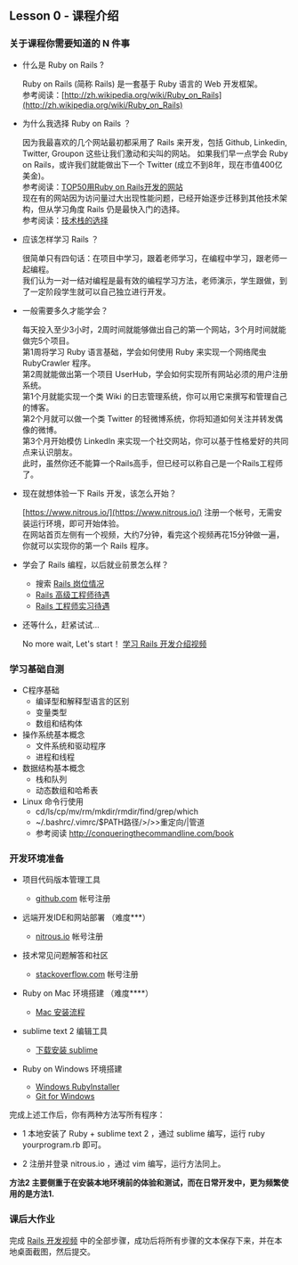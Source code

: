 ## Lesson 0 - 课程介绍

### 关于课程你需要知道的 N 件事

* 什么是 Ruby on Rails ?
        
  Ruby on Rails (简称 Rails) 是一套基于 Ruby 语言的 Web 开发框架。  
  参考阅读：[http://zh.wikipedia.org/wiki/Ruby_on_Rails](http://zh.wikipedia.org/wiki/Ruby_on_Rails)

* 为什么我选择 Ruby on Rails ？
  
  因为我最喜欢的几个网站最初都采用了 Rails 来开发，包括 Github, Linkedin, Twitter, Groupon 这些让我们激动和尖叫的网站。
  如果我们早一点学会 Ruby on Rails，或许我们就能做出下一个 Twitter (成立不到8年，现在市值400亿美金)。  
  参考阅读：[TOP50用Ruby on Rails开发的网站](http://developer.51cto.com/art/200904/121203_all.htm)  
  现在有的网站因为访问量过大出现性能问题，已经开始逐步迁移到其他技术架构，但从学习角度 Rails 仍是最快入门的选择。  
  参考阅读：[技术栈的选择](http://www.csdn.net/article/2013-12-30/2817970-technology-stack-choices)  

* 应该怎样学习 Rails ？
        
  很简单只有四句话：在项目中学习，跟着老师学习，在编程中学习，跟老师一起编程。  
  我们认为一对一结对编程是最有效的编程学习方法，老师演示，学生跟做，到了一定阶段学生就可以自己独立进行开发。

* 一般需要多久才能学会？

  每天投入至少3小时，2周时间就能够做出自己的第一个网站，3个月时间就能做完5个项目。  
  第1周将学习 Ruby 语言基础，学会如何使用 Ruby 来实现一个网络爬虫 RubyCrawler 程序。  
  第2周就能做出第一个项目 UserHub，学会如何实现所有网站必须的用户注册系统。  
  第1个月就能实现一个类 Wiki 的日志管理系统，你可以用它来撰写和管理自己的博客。  
  第2个月就可以做一个类 Twitter 的轻微博系统，你将知道如何关注并转发偶像的微博。  
  第3个月开始模仿 LinkedIn 来实现一个社交网站，你可以基于性格爱好的共同点来认识朋友。  
  此时，虽然你还不能算一个Rails高手，但已经可以称自己是一个Rails工程师了。

* 现在就想体验一下 Rails 开发，该怎么开始？
        
  [https://www.nitrous.io/](https://www.nitrous.io/) 注册一个帐号，无需安装运行环境，即可开始体验。  
  在网站首页左侧有一个视频，大约7分钟，看完这个视频再花15分钟做一遍，你就可以实现你的第一个 Rails 程序。

* 学会了 Rails 编程，以后就业前景怎么样？  
  - 搜索 [Rails 岗位情况](http://sou.zhaopin.com/jobs/searchresult.ashx?kw=ruby%20on%20rails&sm=0&p=1)
  - [Rails 高级工程师待遇](http://jobs.zhaopin.com/120808399250010.htm?ssidkey=y&ss=201&ff=03)
  - [Rails 工程师实习待遇](http://jobs.zhaopin.com/120808399250013.htm?ssidkey=y&ss=201)

* 还等什么，赶紧试试... 

  No more wait, Let's start！ [学习 Rails 开发介绍视频](https://www.youtube.com/embed/u6Qu9T5lRqI?hd=1)
  
### 学习基础自测
* C程序基础
  - 编译型和解释型语言的区别
  - 变量类型
  - 数组和结构体
* 操作系统基本概念
  - 文件系统和驱动程序
  - 进程和线程
* 数据结构基本概念
  - 栈和队列
  - 动态数组和哈希表
* Linux 命令行使用
  - cd/ls/cp/mv/rm/mkdir/rmdir/find/grep/which
  - ~/.bashrc/.vimrc/$PATH路径/>/>>重定向/|管道
  - 参考阅读 <http://conqueringthecommandline.com/book>

### 开发环境准备
* 项目代码版本管理工具
  - [github.com](github.com) 帐号注册

* 远端开发IDE和网站部署 （难度***）
  - [nitrous.io](nitrous.io) 帐号注册  

* 技术常见问题解答和社区
  - [stackoverflow.com](stackoverflow.com) 帐号注册  

* Ruby on Mac 环境搭建 （难度****）
  - [Mac 安装流程](https://github.com/limingth/myRoR/blob/master/0-how-to-install.md)
  
* sublime text 2 编辑工具  
  - [下载安装 sublime](http://www.sublimetext.com/2)

* Ruby on Windows 环境搭建
  - [Windows RubyInstaller](http://rubyinstaller.org/downloads/)
  - [Git for Windows](http://rubyinstaller.org/downloads/)

完成上述工作后，你有两种方法写所有程序：

* 1 本地安装了 Ruby + sublime text 2 ，通过 sublime 编写，运行 ruby yourprogram.rb 即可。

* 2 注册并登录 nitrous.io ，通过 vim 编写，运行方法同上。

**方法2 主要侧重于在安装本地环境前的体验和测试，而在日常开发中，更为频繁使用的是方法1.**

### 课后大作业
完成 [Rails 开发视频](https://www.youtube.com/embed/u6Qu9T5lRqI?hd=1) 中的全部步骤，成功后将所有步骤的文本保存下来，并在本地桌面截图，然后提交。
